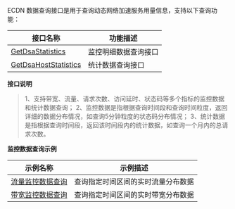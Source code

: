 ECDN 数据查询接口是用于查询动态网络加速服务用量信息，支持以下查询功能：

| 接口名称 | 功能描述 |
| ---- | ---- |
| [GetDsaStatistics](https://cloud.tencent.com/document/product/570/17942) | 监控明细数据查询接口 |
| [GetDsaHostStatistics](https://cloud.tencent.com/document/product/570/16843) | 统计数据查询接口 |

**接口说明**
> 1、支持带宽、流量、请求次数、访问延时、状态码等多个指标的监控数据和统计数据查询；
> 2、监控数据是指根据查询时间段和查询时间粒度，返回详细的数据分布情况，如查询5分钟粒度的状态码分布情况；
> 3、统计数据是指根据查询时间段，返回该时间段内的统计数据，如查询一个月内的总请求次数。

**监控数据查询示例**

| 示例名称 | 示例描述 |
| ---- | ---- |
| [流量监控数据查询](https://cloud.tencent.com/document/product/570/16842) | 查询指定时间区间的实时流量分布数据 |
| [带宽监控数据查询](https://cloud.tencent.com/document/product/570/16841) | 查询指定时间区间的实时带宽分布数据 |
